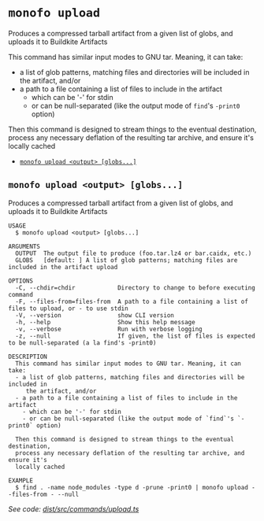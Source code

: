 `monofo upload`
===============

Produces a compressed tarball artifact from a given list of globs, and uploads it to Buildkite Artifacts

This command has similar input modes to GNU tar. Meaning, it can take:
- a list of glob patterns, matching files and directories will be included in
   the artifact, and/or
- a path to a file containing a list of files to include in the artifact
  - which can be '-' for stdin
  - or can be null-separated (like the output mode of `find`'s `-print0` option)

Then this command is designed to stream things to the eventual destination,
process any necessary deflation of the resulting tar archive, and ensure it's
locally cached

* [`monofo upload <output> [globs...]`](#monofo-upload-output-globs)

## `monofo upload <output> [globs...]`

Produces a compressed tarball artifact from a given list of globs, and uploads it to Buildkite Artifacts

```
USAGE
  $ monofo upload <output> [globs...]

ARGUMENTS
  OUTPUT  The output file to produce (foo.tar.lz4 or bar.caidx, etc.)
  GLOBS   [default: ] A list of glob patterns; matching files are included in the artifact upload

OPTIONS
  -C, --chdir=chdir            Directory to change to before executing command
  -F, --files-from=files-from  A path to a file containing a list of files to upload, or - to use stdin
  -V, --version                show CLI version
  -h, --help                   Show this help message
  -v, --verbose                Run with verbose logging
  -z, --null                   If given, the list of files is expected to be null-separated (a la find's -print0)

DESCRIPTION
  This command has similar input modes to GNU tar. Meaning, it can take:
  - a list of glob patterns, matching files and directories will be included in
     the artifact, and/or
  - a path to a file containing a list of files to include in the artifact
    - which can be '-' for stdin
    - or can be null-separated (like the output mode of `find`'s `-print0` option)

  Then this command is designed to stream things to the eventual destination,
  process any necessary deflation of the resulting tar archive, and ensure it's
  locally cached

EXAMPLE
  $ find . -name node_modules -type d -prune -print0 | monofo upload --files-from - --null
```

_See code: [dist/src/commands/upload.ts](https://github.com/vital-software/monofo/blob/v3.3.4/dist/src/commands/upload.ts)_
